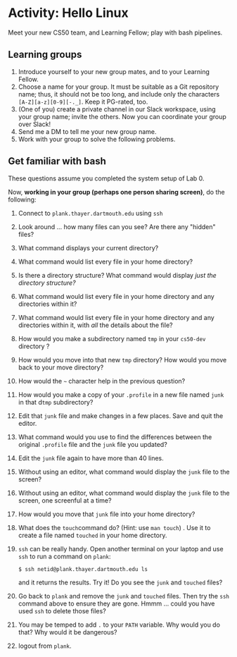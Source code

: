 # Activity: Hello Linux

Meet your new CS50 team, and Learning Fellow; play with bash pipelines.

## Learning groups

1. Introduce yourself to your new group mates, and to your Learning Fellow.
2. Choose a name for your group.
   It must be suitable as a Git repository name; thus, it should not be too long, and include only the characters `[A-Z][a-z][0-9][-._]`. Keep it PG-rated, too.
3. (One of you) create a private channel in our Slack workspace, using your group name; invite the others.
   Now you can coordinate your group over Slack!
4. Send me a DM to tell me your new group name.
5. Work with your group to solve the following problems.

## 

## Get familiar with bash

These questions assume you completed the system setup of Lab 0.

Now, **working in your group (perhaps one person sharing screen)**, do the following:

1. Connect to `plank.thayer.dartmouth.edu` using `ssh`

2. Look around ... how many files can you see?  Are there any "hidden" files?

3. What command displays your current directory? 

4. What command would list every file in your home directory?

5. Is there a directory structure?  What command would display *just the directory structure?*

6. What command would list every file in your home directory and any directories within it?

7. What command would list every file in your home directory and any directories within it, with *all* the details about the file?

8. How would you make a subdirectory named `tmp` in your `cs50-dev` directory ?

9. How would you move into that new `tmp` directory? How would you move back to your move directory?

10. How would the `~` character help in the previous question?

11. How would you make a copy of your `.profile` in a new file named `junk` in that d`tmp` subdirectory?

12. Edit that `junk` file and make changes in a few places. Save and quit the editor.

13. What command would you use to find the differences between the original `.profile` file and the `junk` file you updated?

14. Edit the `junk` file again to have more than 40 lines.

15. Without using an editor, what command would display the `junk` file to the screen?

16. Without using an editor, what command would display the `junk` file to the screen, one screenful at a time?

17. How would you move that `junk` file into your home directory?

18. What does the `touch`command do?  (Hint: use `man touch`) . Use it to create a file named `touched` in your home directory.

19. `ssh` can be really handy. Open another terminal on your laptop and use `ssh` to run a command on `plank`:

    ```bash
    $ ssh netid@plank.thayer.dartmouth.edu ls
    ```

    and it returns the results. Try it! Do you see the `junk` and `touched` files?

20. Go back to `plank` and remove the `junk` and `touched` files. Then try the `ssh` command above to ensure they are gone. Hmmm ... could you have used `ssh` to delete those files?

21. You may be temped to add `.` to your `PATH` variable. Why would you do that? Why would it be dangerous?

22. logout from `plank`.

